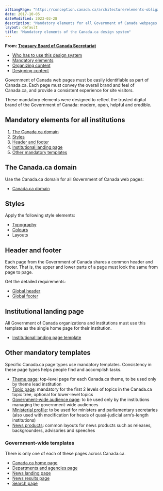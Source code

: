 ```yaml
---
altLangPage: "https://conception.canada.ca/architecture/elements-obligatoires.html"
date: 2017-10-05
dateModified: 2023-03-28
description: "Mandatory elements for all Government of Canada webpages."
layout: default
title: "Mandatory elements of the Canada.ca design system"
---
```

<p class="gc-byline"><strong>From: <a href="{{ site.urlcanadaca }}/en/treasury-board-secretariat.html">Treasury Board of Canada Secretariat</a></strong></p>
<div class="mrgn-tp-md mrgn-bttm-sm brdr-bttm">
  <div class="row  mrgn-bttm-sm">
    <ul class="toc lst-spcd col-md-12">
      <li class="col-md-4"><a href="usage-canadaca-design.html" class="list-group-item">Who has to use this design system</a> </li>
      <li class="col-md-4"><a href="mandatory-elements.html" class="list-group-item cust-active active">Mandatory elements</a> </li>
      <li class="col-md-4"><a href="organizing-content.html" class="list-group-item">Organizing content</a> </li>
      <li class="col-md-4"><a href="templates.html" class="list-group-item">Designing content</a> </li>
    </ul>
  </div>
</div>
<p>Government of Canada web pages must be easily identifiable as part of Canada.ca. Each page must convey the overall brand and feel of Canada.ca, and provide a consistent experience for site visitors. </p>
<p>These mandatory elements were designed to reflect the trusted digital brand of the Government of Canada: modern, open, helpful and credible.</p>
<section>
  <h2>Mandatory elements for all institutions</h2>
  <ol>
    <li><a href="#domain">The Canada.ca domain</a></li>
    <li><a href="#styles">Styles</a></li>
    <li><a href="#header-footer">Header and footer</a> </li>
    <li><a href="#inst_home">Institutional landing page</a> </li>
    <li><a href="#mandatory">Other mandatory templates</a></li>
  </ol>
</section>
<h2 id="domain">The Canada.ca domain</h2>
<p>Use the Canada.ca domain for all Government of Canada web pages:</p>
<ul>
  <li><a href="{{ site.url }}/common-design-patterns/canada-dot-ca.html">Canada.ca domain</a></li>
</ul>
<h2 id="styles">Styles</h2>
<p>Apply the following style elements:</p>
<ul>
  <li><a href="{{ site.url }}/styles/typography.html">Typography</a></li>
  <li><a href="{{ site.url }}/styles/colours.html">Colours</a></li>
  <li><a href="{{ site.url }}/styles/layouts.html">Layouts</a></li>
</ul>
<h2 id="header-footer">Header and footer</h2>
<p>Each page from the Government of Canada shares a common header and footer. That is, the upper and lower parts of a page must look the same from page to page.</p>
<p>Get the detailed requirements:</p>
<ul>
  <li><a href="{{ site.url }}/common-design-patterns/global-header.html">Global header</a></li>
  <li><a href="{{ site.url }}/common-design-patterns/site-footer.html">Global footer</a></li>
</ul>
<h2 id="inst_home">Institutional landing page</h2>
<p>All Government of Canada organizations and institutions must use this template as the single home page for their institution.</p>
<ul>
  <li><a href="{{ site.url }}/mandatory-templates/institutional-profile-pages.html">Institutional landing page template</a></li>
</ul>
<h2 id="mandatory">Other mandatory templates</h2>
<p>Specific Canada.ca page types use mandatory templates. Consistency in these page types helps people find and accomplish tasks. </p>
<ul>
  <li><a href="{{ site.url }}/mandatory-templates/theme-topic.html">Theme page</a>: top-level page for each Canada.ca theme, to be used only by theme lead institution</li>
  <li><a href="{{ site.url }}/mandatory-templates/theme-topic.html">Topic page</a>: mandatory for the first 2 levels of topics in the Canada.ca topic tree, optional for lower-level topics</li>
  <li><a href="{{ site.url }}/mandatory-templates/audience-pages.html">Government-wide audience page</a>: to be used only by the institutions managing the government-wide audiences</li>
  <li><a href="{{ site.url }}/mandatory-templates/ministerial-profile-pages.html">Ministerial profile</a>: to be used for ministers and parliamentary secretaries (also used with modification for heads of quasi-judicial arm’s-length institutions)</li>
  <li><a href="{{ site.url }}/mandatory-templates/news-pages.html#product">News products</a>: common layouts for news products such as releases, backgrounders, advisories and speeches</li>
</ul>
<h3 id="gc-wide">Government-wide templates</h3>
<p>There is only one of each of these pages across Canada.ca.</p>
<ul>
  <li><a href="{{ site.url }}/mandatory-templates/home-page.html">Canada.ca home page</a></li>
  <li><a href="{{ site.url }}/mandatory-templates/department-agencies-page.html">Departments and agencies page</a></li>
  <li><a href="{{ site.url }}/mandatory-templates/news-pages.html#landing">News landing page</a></li>
  <li><a href="{{ site.url }}/mandatory-templates/news-pages.html#results">News results page</a></li>
  <li><a href="{{ site.url }}/mandatory-templates/search-page.html">Search page</a></li>
</ul>
